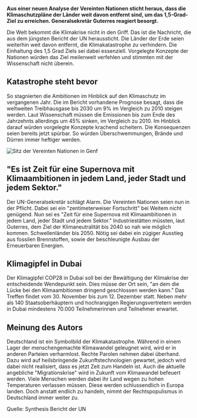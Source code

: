 **Aus einer neuen Analyse der Vereinten Nationen sticht heraus, dass die Klimaschutzpläne der Länder weit davon entfernt sind, um das 1,5-Grad-Ziel zu erreichen. Generalsekretär Guterres reagiert besorgt.**


Die Welt bekommt die Klimakrise nicht in den Griff. Das ist die Nachricht, die aus dem jüngsten Bericht der UN heraussticht. Die Länder der Erde seien weiterhin weit davon entfernt, die Klimakatastrophe zu verhindern. Die Einhaltung des 1,5 Grad Ziels sei dabei essenziell. Vorgelegte Konzepte der Nationen würden das Ziel meilenweit verfehlen und stimmten mit der Wissenschaft nicht überein.


## Katastrophe steht bevor

So stagnierten die Ambitionen im Hinblick auf den Klimaschutz im vergangenen Jahr. Die im Bericht vorhandene Prognose besagt, dass die weltweiten Treibhausgase bis 2030 um 9% im Vergleich zu 2010 steigen werden. Laut Wissenschaft müssen die Emissionen bis zum Ende des Jahrzehnts allerdings um 45% sinken, im Vergleich zu 2010. Im Hinblick darauf würden vorgelegte Konzepte krachend scheitern. Die Konsequenzen seien bereits jetzt spürbar. So würden Überschwemmungen, Brände und Dürren immer heftiger werden.

![Sitz der Vereinten Nationen in Genf](https://bilder.deutschlandfunk.de/07/37/2f/d1/07372fd1-a800-46f4-b711-62b6f59a2bf4/uno-genf-100-1920x1080.jpg?t=1684245653138)

## "Es ist Zeit für eine Supernova mit Klimaambitionen in jedem Land, jeder Stadt und jedem Sektor."

Der UN-Generalsekretär schlägt Alarm. Die Vereinten Nationen seien nun in der Pflicht. Dabei sei ein "zentimeterweiser Fortschritt" bei Weitem nicht genügend. Nun sei es "Zeit für eine Supernova mit Klimaambitionen in jedem Land, jeder Stadt und jedem Sektor." Industriestätten müssten, laut Guterres, dem Ziel der Klimaneutralität bis 2040 so nah wie möglich kommen. Schwellenländer bis 2050. Nötig sei dabei ein zügiger Ausstieg aus fossilen Brennstoffen, sowie der beschleunigte Ausbau der Erneuerbaren Energien.

## Klimagipfel in Dubai

Der Klimagipfel COP28 in Dubai soll bei der Bewältigung der Klimakrise der entscheidende Wendepunkt sein. Dies müsse der Ort sein, "an dem die Lücke bei den Klimaambitionen dringend geschlossen werden kann." Das Treffen findet vom 30. November bis zum 12. Dezember statt. Neben mehr als 140 Staatsoberhäuptern und hochrangigen Regierungsvertretern werden in Dubai mindestens 70.000 Teilnehmerinnen und Teilnehmer erwartet.

## Meinung des Autors

Deutschland ist ein Symbolbild der Klimakatastrophe. Während in einem Lager der menschengemachte Klimawandel geleugnet wird, wird er in anderen Parteien verharmlost. Rechte Parolen nehmen dabei überhand. Dazu wird auf heilsbringende Zukunftstechnologien gewartet, jedoch wird dabei nicht realisiert, dass es jetzt Zeit zum Handeln ist. Auch die aktuelle angebliche "Migrationskrise" wird in Zukunft vom Klimawandel befeuert werden. Viele Menschen werden dabei ihr Land wegen zu hohen Temperaturen verlassen müssen. Diese werden schlussendlich in Europa landen. Doch anstatt endlich zu handeln, nimmt der Rechtspopulismus in Deutschland immer weiter zu.

Quelle: Synthesis Bericht der UN

